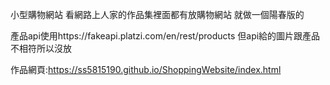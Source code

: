 
小型購物網站
看網路上人家的作品集裡面都有放購物網站 就做一個陽春版的

產品api使用https://fakeapi.platzi.com/en/rest/products
但api給的圖片跟產品不相符所以沒放

作品網頁:https://ss5815190.github.io/ShoppingWebsite/index.html